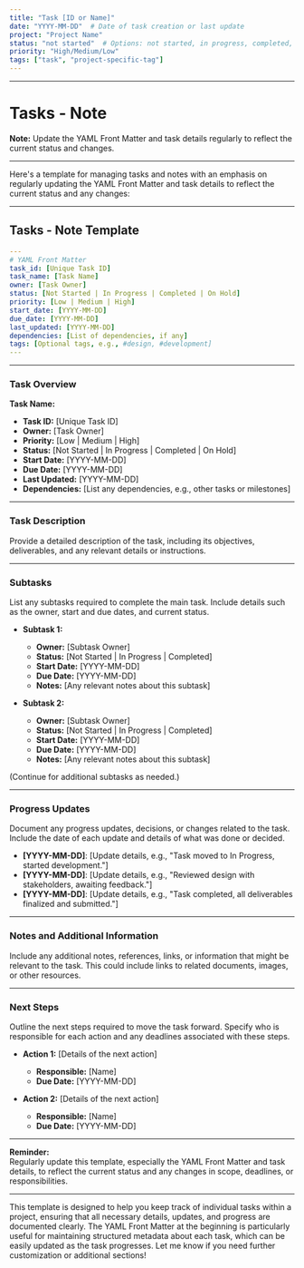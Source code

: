 ```yaml
---
title: "Task [ID or Name]"
date: "YYYY-MM-DD"  # Date of task creation or last update
project: "Project Name"
status: "not started"  # Options: not started, in progress, completed, on hold
priority: "High/Medium/Low"
tags: ["task", "project-specific-tag"]
---
```


---
# Tasks - Note

**Note:** Update the YAML Front Matter and task details regularly to reflect the current status and changes.

---
Here's a template for managing tasks and notes with an emphasis on regularly updating the YAML Front Matter and task details to reflect the current status and any changes:

---

## **Tasks - Note Template**

```yaml
---
# YAML Front Matter
task_id: [Unique Task ID]
task_name: [Task Name]
owner: [Task Owner]
status: [Not Started | In Progress | Completed | On Hold]
priority: [Low | Medium | High]
start_date: [YYYY-MM-DD]
due_date: [YYYY-MM-DD]
last_updated: [YYYY-MM-DD]
dependencies: [List of dependencies, if any]
tags: [Optional tags, e.g., #design, #development]
---

```

---

### **Task Overview**

**Task Name:**  
- **Task ID:** [Unique Task ID]  
- **Owner:** [Task Owner]  
- **Priority:** [Low | Medium | High]  
- **Status:** [Not Started | In Progress | Completed | On Hold]  
- **Start Date:** [YYYY-MM-DD]  
- **Due Date:** [YYYY-MM-DD]  
- **Last Updated:** [YYYY-MM-DD]  
- **Dependencies:** [List any dependencies, e.g., other tasks or milestones]

---

### **Task Description**

Provide a detailed description of the task, including its objectives, deliverables, and any relevant details or instructions.

---

### **Subtasks**

List any subtasks required to complete the main task. Include details such as the owner, start and due dates, and current status.

- **Subtask 1:**  
  - **Owner:** [Subtask Owner]  
  - **Status:** [Not Started | In Progress | Completed]  
  - **Start Date:** [YYYY-MM-DD]  
  - **Due Date:** [YYYY-MM-DD]  
  - **Notes:** [Any relevant notes about this subtask]

- **Subtask 2:**  
  - **Owner:** [Subtask Owner]  
  - **Status:** [Not Started | In Progress | Completed]  
  - **Start Date:** [YYYY-MM-DD]  
  - **Due Date:** [YYYY-MM-DD]  
  - **Notes:** [Any relevant notes about this subtask]

(Continue for additional subtasks as needed.)

---

### **Progress Updates**

Document any progress updates, decisions, or changes related to the task. Include the date of each update and details of what was done or decided.

- **[YYYY-MM-DD]**: [Update details, e.g., "Task moved to In Progress, started development."]  
- **[YYYY-MM-DD]**: [Update details, e.g., "Reviewed design with stakeholders, awaiting feedback."]  
- **[YYYY-MM-DD]**: [Update details, e.g., "Task completed, all deliverables finalized and submitted."]

---

### **Notes and Additional Information**

Include any additional notes, references, links, or information that might be relevant to the task. This could include links to related documents, images, or other resources.

---

### **Next Steps**

Outline the next steps required to move the task forward. Specify who is responsible for each action and any deadlines associated with these steps.

- **Action 1:** [Details of the next action]  
  - **Responsible:** [Name]  
  - **Due Date:** [YYYY-MM-DD]

- **Action 2:** [Details of the next action]  
  - **Responsible:** [Name]  
  - **Due Date:** [YYYY-MM-DD]

---

**Reminder:**  
Regularly update this template, especially the YAML Front Matter and task details, to reflect the current status and any changes in scope, deadlines, or responsibilities.

---

This template is designed to help you keep track of individual tasks within a project, ensuring that all necessary details, updates, and progress are documented clearly. The YAML Front Matter at the beginning is particularly useful for maintaining structured metadata about each task, which can be easily updated as the task progresses. Let me know if you need further customization or additional sections!